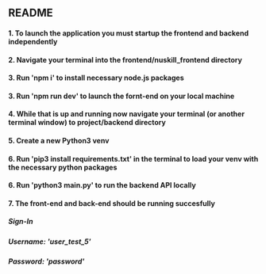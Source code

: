 ## README


#### 1. To launch the application you must startup the frontend and backend independently
#### 2. Navigate your terminal into the frontend/nuskill_frontend directory
#### 3. Run 'npm i' to install necessary node.js packages
#### 3. Run 'npm run dev' to launch the fornt-end on your local machine
#### 4. While that is up and running now navigate your terminal (or another terminal window) to project/backend directory
#### 5. Create a new Python3 venv
#### 6. Run 'pip3 install requirements.txt' in the terminal to load your venv with the necessary python packages
#### 6. Run 'python3 main.py' to run the backend API locally
#### 7. The front-end and back-end should be running succesfully


##### Sign-In
##### Username: 'user_test_5'
##### Password: 'password'

